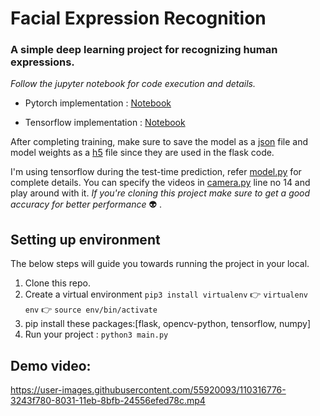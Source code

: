 
# Facial Expression Recognition
### A simple deep learning project for recognizing human expressions.</br>

*Follow the jupyter notebook for code execution and details.*

* Pytorch implementation : [Notebook](facial-expression-recognition-in-pytorch.ipynb)

* Tensorflow implementation : [Notebook](facial-expression-recognition-in-tensorflow.ipynb)

After completing training, make sure to save the model as a [json](model.json) file and model weights as a [h5](model_weights.h5) file since they are used in the flask code.

I'm using tensorflow during the test-time prediction, refer [model.py](model.py) for complete details. You can specify the videos in [camera.py](camera.py) line no 14 and play around with it. *If you're cloning this project make sure to get a good accuracy for better performance* :alien: .

## Setting up environment

The below steps will guide you towards running the project in your local.

1. Clone this repo.
2. Create a virtual environment ```pip3 install virtualenv``` :point_right: ```virtualenv env``` :point_right: ```source env/bin/activate```
3. pip install these packages:[flask, opencv-python, tensorflow, numpy]
4. Run your project : ```python3 main.py```

## Demo video:
https://user-images.githubusercontent.com/55920093/110316776-3243f780-8031-11eb-8bfb-24556efed78c.mp4
